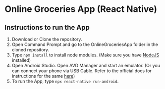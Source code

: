 # Online Groceries App (React Native)

## Instructions to run the App

1. Download or Clone the repository.
2. Open Command Prompt and go to the OnlineGroceriesApp folder in the cloned repository.
3. Type ```npm install``` to install node modules. (Make sure you have [NodeJS](https://nodejs.org/en/download/) installed)
4. Open Android Studio. Open AVD Manager and start an emulator. (Or you can connect your phone via USB Cable. Refer to the official docs for instructions for the same [here](https://reactnative.dev/docs/running-on-device))
5. To run the App, type ```npx react-native run-android```.
